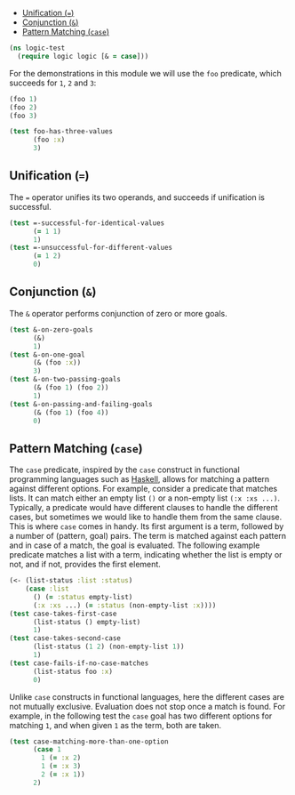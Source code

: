   * [Unification (`=`)](#unification-(`=`))
  * [Conjunction (`&`)](#conjunction-(`&`))
  * [Pattern Matching (`case`)](#pattern-matching-(`case`))
```clojure
(ns logic-test
  (require logic logic [& = case]))

```
For the demonstrations in this module we will use the `foo` predicate, which succeeds for `1`, `2` and `3`:
```clojure
(foo 1)
(foo 2)
(foo 3)

(test foo-has-three-values
      (foo :x)
      3)

```
## Unification (`=`)
The `=` operator unifies its two operands, and succeeds if unification is successful.
```clojure
(test =-successful-for-identical-values
      (= 1 1)
      1)
(test =-unsuccessful-for-different-values
      (= 1 2)
      0)

```
## Conjunction (`&`)
The `&` operator performs conjunction of zero or more goals.
```clojure
(test &-on-zero-goals
      (&)
      1)
(test &-on-one-goal
      (& (foo :x))
      3)
(test &-on-two-passing-goals
      (& (foo 1) (foo 2))
      1)
(test &-on-passing-and-failing-goals
      (& (foo 1) (foo 4))
      0)

```
## Pattern Matching (`case`)
The `case` predicate, inspired by the `case` construct in functional programming languages such as [Haskell](https://www.haskell.org/tutorial/patterns.html),
allows for matching a pattern against different options.
For example, consider a predicate that matches lists. It can match either an empty list `()` or a non-empty list `(:x :xs ...)`.
Typically, a predicate would have different clauses to handle the different cases, but sometimes we would like to
handle them from the same clause. This is where `case` comes in handy.
Its first argument is a term, followed by a number of (pattern, goal) pairs.
The term is matched against each pattern and in case of a match, the goal is evaluated.
The following example predicate matches a list with a term, indicating whether the list is empty or not, and if not, provides the first element.
```clojure
(<- (list-status :list :status)
    (case :list
      () (= :status empty-list)
      (:x :xs ...) (= :status (non-empty-list :x))))
(test case-takes-first-case
      (list-status () empty-list)
      1)
(test case-takes-second-case
      (list-status (1 2) (non-empty-list 1))
      1)
(test case-fails-if-no-case-matches
      (list-status foo :x)
      0)

```
Unlike `case` constructs in functional languages, here the different cases are not mutually exclusive.
Evaluation does not stop once a match is found.
For example, in the following test the `case` goal has two different options for matching `1`,
and when given `1` as the term, both are taken.
```clojure
(test case-matching-more-than-one-option
      (case 1
        1 (= :x 2)
        1 (= :x 3)
        2 (= :x 1))
      2)
```

